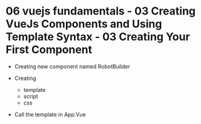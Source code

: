 # 06 vuejs fundamentals - 03 Creating VueJs Components and Using Template Syntax - 03 Creating Your First Component

- Creating new component named RobotBuilder
- Creating
	- template
	- script
	- css

- Call the template in App.Vue